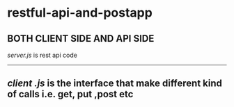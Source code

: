 # restful-api-and-postapp
## BOTH CLIENT SIDE AND  API SIDE
*server.js* is rest api code 

---
*client .js* is the interface that make different kind of calls i.e. get, put ,post etc
---
